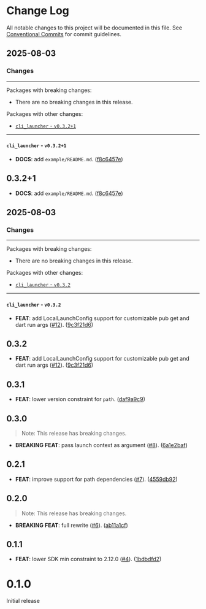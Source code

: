 # Change Log

All notable changes to this project will be documented in this file.
See [Conventional Commits](https://conventionalcommits.org) for commit guidelines.

## 2025-08-03

### Changes

---

Packages with breaking changes:

 - There are no breaking changes in this release.

Packages with other changes:

 - [`cli_launcher` - `v0.3.2+1`](#cli_launcher---v0321)

---

#### `cli_launcher` - `v0.3.2+1`

 - **DOCS**: add `example/README.md`. ([f8c6457e](https://github.com/blaugold/cli_launcher/commit/f8c6457e2641f71fd80920e999be6f71f38de1de))

## 0.3.2+1

 - **DOCS**: add `example/README.md`. ([f8c6457e](https://github.com/blaugold/cli_launcher/commit/f8c6457e2641f71fd80920e999be6f71f38de1de))


## 2025-08-03

### Changes

---

Packages with breaking changes:

 - There are no breaking changes in this release.

Packages with other changes:

 - [`cli_launcher` - `v0.3.2`](#cli_launcher---v032)

---

#### `cli_launcher` - `v0.3.2`

 - **FEAT**: add LocalLaunchConfig support for customizable pub get and dart run args ([#12](https://github.com/blaugold/cli_launcher/issues/12)). ([9c3f21d6](https://github.com/blaugold/cli_launcher/commit/9c3f21d6723cb7ca77ba8218cf9f73e8109d75b0))

## 0.3.2

 - **FEAT**: add LocalLaunchConfig support for customizable pub get and dart run args ([#12](https://github.com/blaugold/cli_launcher/issues/12)). ([9c3f21d6](https://github.com/blaugold/cli_launcher/commit/9c3f21d6723cb7ca77ba8218cf9f73e8109d75b0))

## 0.3.1

 - **FEAT**: lower version constraint for `path`. ([daf9a9c9](https://github.com/blaugold/cli_launcher/commit/daf9a9c9e50adb8eeb194393a1ca85a4dbe7200b))

## 0.3.0

> Note: This release has breaking changes.

 - **BREAKING** **FEAT**: pass launch context as argument ([#8](https://github.com/blaugold/cli_launcher/issues/8)). ([6a1e2baf](https://github.com/blaugold/cli_launcher/commit/6a1e2baf1c6bf3e8cd5df80a9d5d4b239b7e0b5a))

## 0.2.1

 - **FEAT**: improve support for path dependencies ([#7](https://github.com/blaugold/cli_launcher/issues/7)). ([4559db92](https://github.com/blaugold/cli_launcher/commit/4559db92d9e92a6b8c415ee51d204c889471a3e6))

## 0.2.0

> Note: This release has breaking changes.

 - **BREAKING** **FEAT**: full rewrite ([#6](https://github.com/blaugold/cli_launcher/issues/6)). ([ab11a1cf](https://github.com/blaugold/cli_launcher/commit/ab11a1cf6f401c27a3f698fef2689447408f3282))

## 0.1.1

 - **FEAT**: lower SDK min constraint to 2.12.0 ([#4](https://github.com/blaugold/cli_launcher/issues/4)). ([1bdbdfd2](https://github.com/blaugold/cli_launcher/commit/1bdbdfd22002b2fb344ec2c07900b89298d92f24))

# 0.1.0

Initial release
